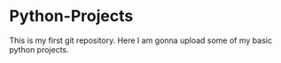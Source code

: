 # Python-Projects
This is my first git repository.
Here I am gonna upload some of my basic python projects.
